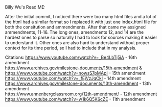 Billy Wu's Read ME:

After the initial commit, I noticed there were too many html files and a lot of the html had a similar format so I replaced it with just one index.html file for both the consitution and ammendments. After that came my assigned ammendments, 11-16. The long ones, amendments 12, and 14 are the hardest ones to parse so naturally I had to look for sources making it easier to understand it. Other ones are also hard to understand without proper context for its time period, so I had to include that in my analysis.

Citations:
https://www.youtube.com/watch?v=_Be4LbTj5iA - 16th amendment\
https://www.archives.gov/milestone-documents/15th-amendment & https://www.youtube.com/watch?v=nowsS7pMApI - 15th amendment\
https://www.youtube.com/watch?v=_fEjVzJqCkI - 14th amendment\
https://www.archives.gov/milestone-documents/13th-amendment - 13th amendment\
https://www.annenbergclassroom.org/12th-amendment/ - 12th amendment\
https://www.youtube.com/watch?v=w1k6Q5K6cZE - 11th amendment